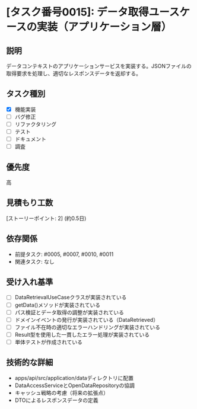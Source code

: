# [タスク番号0015]: データ取得ユースケースの実装（アプリケーション層）

## 説明
データコンテキストのアプリケーションサービスを実装する。JSONファイルの取得要求を処理し、適切なレスポンスデータを返却する。

## タスク種別
- [x] 機能実装
- [ ] バグ修正
- [ ] リファクタリング
- [ ] テスト
- [ ] ドキュメント
- [ ] 調査

## 優先度
高

## 見積もり工数
[ストーリーポイント: 2] (約0.5日)

## 依存関係
- 前提タスク: #0005, #0007, #0010, #0011
- 関連タスク: なし

## 受け入れ基準
- [ ] DataRetrievalUseCaseクラスが実装されている
- [ ] getData()メソッドが実装されている
- [ ] パス検証とデータ取得の調整が実装されている
- [ ] ドメインイベントの発行が実装されている（DataRetrieved）
- [ ] ファイル不在時の適切なエラーハンドリングが実装されている
- [ ] Result型を使用した一貫したエラー処理が実装されている
- [ ] 単体テストが作成されている

## 技術的な詳細
- apps/api/src/application/dataディレクトリに配置
- DataAccessServiceとOpenDataRepositoryの協調
- キャッシュ戦略の考慮（将来の拡張点）
- DTOによるレスポンスデータの定義